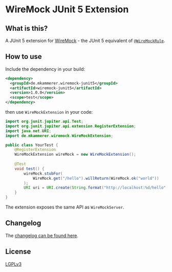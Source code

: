 # WireMock JUnit 5 Extension

## What is this?

A JUnit 5 extension for [WireMock](http://wiremock.org/) - the JUnit 5 equivalent of [`@WireMockRule`](http://wiremock.org/docs/junit-rule/).

## How to use

Include the dependency in your build:

```xml
<dependency>
  <groupId>de.mkammerer.wiremock-junit5</groupId>
  <artifactId>wiremock-junit5</artifactId>
  <version>1.0.0</version>
  <scope>test</scope>
</dependency>
```

then use `WireMockExtension` in your code:

```java
import org.junit.jupiter.api.Test;
import org.junit.jupiter.api.extension.RegisterExtension;
import java.net.URI;
import de.mkammerer.wiremock.WireMockExtension;

public class YourTest {
    @RegisterExtension
    WireMockExtension wireMock = new WireMockExtension();
     
    @Test
    void test() {
        wireMock.stubFor(
            WireMock.get("/hello").willReturn(WireMock.ok("world"))
        );
        URI uri = URI.create(String.format("http://localhost:%d/hello", wireMock.port()));
    }
}
```

The extension exposes the same API as `WireMockServer`.

## Changelog

The [changelog can be found here](CHANGELOG.md).

## License

[LGPLv3](https://www.gnu.org/licenses/lgpl-3.0.html)